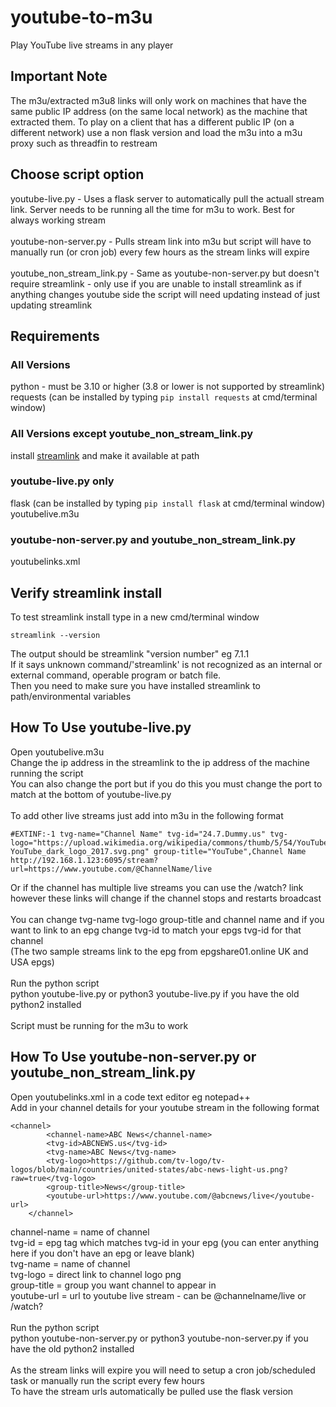 # youtube-to-m3u
Play YouTube live streams in any player

## Important Note
The m3u/extracted m3u8 links will only work on machines that have the same public IP address (on the same local network) as the machine that extracted them. To play on a client that has a different public IP (on a different network) use a non flask version and load the m3u into a m3u proxy such as threadfin to restream

## Choose script option
youtube-live.py - Uses a flask server to automatically pull the actuall stream link. Server needs to be running all the time for m3u to work. Best for always working stream<br>
<br>
youtube-non-server.py - Pulls stream link into m3u but script will have to manually run (or cron job) every few hours as the stream links will expire <br>
<br>
youtube_non_stream_link.py - Same as youtube-non-server.py but doesn't require streamlink - only use if you are unable to install streamlink as if anything changes youtube side the script will need updating instead of just updating streamlink

## Requirements
### All Versions
python - must be 3.10 or higher (3.8 or lower is not supported by streamlink) <br>
requests (can be installed by typing ```pip install requests``` at cmd/terminal window) <br>

### All Versions except youtube_non_stream_link.py
install [streamlink](https://streamlink.github.io/install.html) and make it available at path

### youtube-live.py only <br>
flask (can be installed by typing ```pip install flask``` at cmd/terminal window) <br>
youtubelive.m3u

### youtube-non-server.py and youtube_non_stream_link.py<br>
youtubelinks.xml

## Verify streamlink install
To test streamlink install type in a new cmd/terminal window
```
streamlink --version
```
The output should be
streamlink "version number" eg 7.1.1 <br>
If it says unknown command/'streamlink' is not recognized as an internal or external command,
operable program or batch file. <br>
Then you need to make sure you have installed streamlink to path/environmental variables

## How To Use youtube-live.py
Open youtubelive.m3u <br>
Change the ip address in the streamlink to the ip address of the machine running the script <br>
You can also change the port but if you do this you must change the port to match at the bottom of youtube-live.py <br>
<br>
To add other live streams just add into m3u in the following format 

```
#EXTINF:-1 tvg-name="Channel Name" tvg-id="24.7.Dummy.us" tvg-logo="https://upload.wikimedia.org/wikipedia/commons/thumb/5/54/YouTube_dark_logo_2017.svg/2560px-YouTube_dark_logo_2017.svg.png" group-title="YouTube",Channel Name
http://192.168.1.123:6095/stream?url=https://www.youtube.com/@ChannelName/live
```

Or if the channel has multiple live streams you can use the /watch? link however these links will change if the channel stops and restarts broadcast <br>
<br>
You can change tvg-name tvg-logo group-title and channel name and if you want to link to an epg change tvg-id to match your epgs tvg-id for that channel <br>
(The two sample streams link to the epg from epgshare01.online UK and USA epgs) <br>
<br>
Run the python script <br>
python youtube-live.py or python3 youtube-live.py if you have the old python2 installed <br>
<br>
Script must be running for the m3u to work

## How To Use youtube-non-server.py or youtube_non_stream_link.py
Open youtubelinks.xml in a code text editor eg notepad++ <br>
Add in your channel details for your youtube stream in the following format

```
<channel>
        <channel-name>ABC News</channel-name>
        <tvg-id>ABCNEWS.us</tvg-id>
        <tvg-name>ABC News</tvg-name>
        <tvg-logo>https://github.com/tv-logo/tv-logos/blob/main/countries/united-states/abc-news-light-us.png?raw=true</tvg-logo>
        <group-title>News</group-title>
        <youtube-url>https://www.youtube.com/@abcnews/live</youtube-url>
    </channel>
```

channel-name = name of channel <br>
tvg-id = epg tag which matches tvg-id in your epg (you can enter anything here if you don't have an epg or leave blank) <br>
tvg-name = name of channel <br>
tvg-logo = direct link to channel logo png <br>
group-title = group you want channel to appear in <br>
youtube-url = url to youtube live stream - can be @channelname/live or /watch? <br>
<br>
Run the python script <br>
python youtube-non-server.py or python3 youtube-non-server.py if you have the old python2 installed <br>
<br>
As the stream links will expire you will need to setup a cron job/scheduled task or manually run the script every few hours <br>
To have the stream urls automatically be pulled use the flask version <br>
<br>
